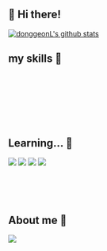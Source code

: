 ## 👋 Hi there!

 [![donggeonL's github stats](https://github-readme-stats.vercel.app/api?username=donggeonL)](https://github.com/anuraghazra/github-readme-stats)


## my skills 👀


<br/><br/>

<br/><br/><br/>


## Learning... 🌱
<span target="_blank"><img src="https://img.shields.io/badge/spring boot-339933?style=flat-square&logo=springboot&logoColor=white"/></span>
<a target="_blank"><img src="https://img.shields.io/badge/kubernetis-1572B6?style=flat-square&logo=kubernetis&logoColor=white"/></a>
<a target="_blank"><img src="https://img.shields.io/badge/linux-1572B6?style=flat-square&logo=linux&logoColor=white"/></a>
<a target="_blank"><img src="https://img.shields.io/badge/react-1572B6?style=flat-square&logo=react&logoColor=white"/></a>



<br/><br/><br/>
## About me 💞️
<a href="https://www.instagram.com/do.r.dong/" target="_blank"><img src="https://img.shields.io/badge/Instagram-E4405F?style=flat-square&logo=instagram&logoColor=white"/></a>
